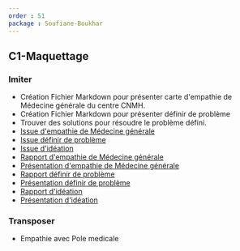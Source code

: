 ```yaml
---
order : 51
package : Soufiane-Boukhar
---
```

## C1-Maquettage

### Imiter

- Création Fichier Markdown pour présenter carte d'empathie de Médecine générale du centre CNMH.
- Création Fichier Markdown pour présenter définir de problème
- Trouver des solutions pour résoudre le problème défini.
- [Issue d'empathie de Médecine générale](https://github.com/cnmh/besoin/issues/114)
- [Issue définir de problème](https://github.com/cnmh/besoin/issues/2)
- [Issue d'idéation](https://github.com/cnmh/besoin/issues/3)
- [Rapport d'empathie de Médecine générale](https://cnmh.github.io/besoin/empathie-medecine-generale/rapport.html)
- [Présentation d'empathie de Médecine générale](https://cnmh.github.io/besoin/empathie-medecine-generale/presentation.html#/)
- [Rapport définir de problème](https://cnmh.github.io/besoin/definir-probleme/rapport.html)
- [Présentation définir de problème](https://cnmh.github.io/besoin/definir-probleme/presentation.html#/)
- [Rapport d'idéation](https://cnmh.github.io/besoin/ideation/rapport.html)
- [Présentation d'idéation](https://cnmh.github.io/besoin/ideation/presentation.html#/)
 
### Transposer

- Empathie avec Pole medicale